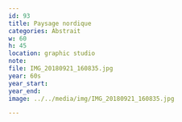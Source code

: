 ```yaml
---
id: 93
title: Paysage nordique
categories: Abstrait
w: 60
h: 45
location: graphic studio
note:
file: IMG_20180921_160835.jpg
year: 60s
year_start:
year_end:
image: ../../media/img/IMG_20180921_160835.jpg

---
```

